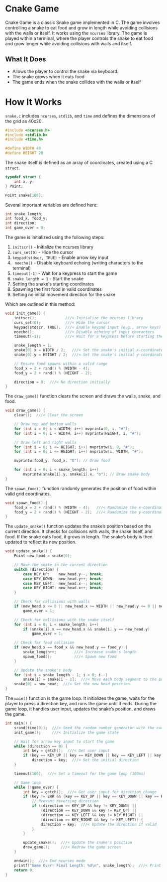 # Cnake Game

Cnake Game is a classic Snake game implemented in C. The game involves controlling a snake to eat food and grow in length while avoiding collisions with the walls or itself. It works using the `ncurses` library. The game is played within a terminal, where the player controls the snake to eat food and grow longer while avoiding collisions with walls and itself.

## What It Does

- Allows the player to control the snake via keyboard.
- The snake grows when it eats food
- The game ends when the snake collides with the walls or itself

# How It Works

`snake.c` includes `ncurses`, `stdlib`, and `time` and defines the dimensions of the grid as 40x20.

```c
#include <ncurses.h>
#include <stdlib.h>
#include <time.h>

#define WIDTH 40
#define HEIGHT 20
```

The snake itself is defined as an array of coordinates, created using a C `struct`.

```c
typedef struct {
    int x, y;
} Point;

Point snake[100];
```

Several important variables are defined here:

```c
int snake_length;
int food_x, food_y;
int direction;
int game_over = 0;
```

The game is initialized using the following steps:

1. `initscr()` - Initialize the ncurses library
2. `curs_set(0)` - Hide the cursor
3. `keypad(stdscr, TRUE)` - Enable arrow key input
4. ` noecho()` - Disable keyboard echoing (writing characters to the terminal)
5. `timeout(-1)` - Wait for a keypress to start the game
6. `snake_length = 1` - Start the snake
7. Setting the snake's starting coordinates
8. Spawning the first food in valid coordinates
9. Setting no initial movement direction for the snake

Which are outlined in this method:

```c
void init_game() {
    initscr();             ///< Initialize the ncurses library
    curs_set(0);           ///< Hide the cursor
    keypad(stdscr, TRUE);  ///< Enable keypad input (e.g., arrow keys)
    noecho();              ///< Disable echoing of input characters
    timeout(-1);           ///< Wait for a keypress before starting the game

    snake_length = 1;
    snake[0].x = WIDTH / 2;   ///< Set the snake's initial x-coordinate
    snake[0].y = HEIGHT / 2;  ///< Set the snake's initial y-coordinate

    // Ensure food spawns within a valid range
    food_x = 2 + rand() % (WIDTH - 4);
    food_y = 2 + rand() % (HEIGHT - 2);

    direction = 0;  ///< No direction initially
}
```

The `draw_game()` function clears the screen and draws the walls, snake, and food.

```c
void draw_game() {
    clear();  ///< Clear the screen

    // Draw top and bottom walls
    for (int i = 0; i < WIDTH; i++) mvprintw(0, i, "#");
    for (int i = 0; i < WIDTH; i++) mvprintw(HEIGHT, i, "#");

    // Draw left and right walls
    for (int i = 0; i <= HEIGHT; i++) mvprintw(i, 0, "#");
    for (int i = 0; i <= HEIGHT; i++) mvprintw(i, WIDTH, "#");

    mvprintw(food_y, food_x, "O"); // Draw food

    for (int i = 0; i < snake_length; i++)
        mvprintw(snake[i].y, snake[i].x, "o"); // Draw snake body
}
```

The `spawn_food()` function randomly generates the position of food within valid grid coordinates.

```c
void spawn_food() {
    food_x = 2 + rand() % (WIDTH - 4);   ///< Randomize the x-coordinate of the food
    food_y = 2 + rand() % (HEIGHT - 2);  ///< Randomize the y-coordinate of the food
}
```

The `update_snake()` function updates the snake’s position based on the current direction. It checks for collisions with walls, the snake itself, and food. If the snake eats food, it grows in length. The snake’s body is then updated to reflect its new position.

```c
void update_snake() {
    Point new_head = snake[0];

    // Move the snake in the current direction
    switch (direction) {
        case KEY_UP:    new_head.y--; break;
        case KEY_DOWN:  new_head.y++; break;
        case KEY_LEFT:  new_head.x--; break;
        case KEY_RIGHT: new_head.x++; break;
    }

    // Check for collisions with walls
    if (new_head.x <= 0 || new_head.x >= WIDTH || new_head.y <= 0 || new_head.y >= HEIGHT)
        game_over = 1;

    // Check for collisions with the snake itself
    for (int i = 0; i < snake_length; i++)
        if (snake[i].x == new_head.x && snake[i].y == new_head.y)
            game_over = 1;

    // Check for food collision
    if (new_head.x == food_x && new_head.y == food_y) {
        snake_length++;        ///< Increase snake's length
        spawn_food();          ///< Spawn new food
    }

    // Update the snake's body
    for (int i = snake_length - 1; i > 0; i--)
        snake[i] = snake[i - 1];  ///< Move each body segment to the position of the previous segment
    snake[0] = new_head;  ///< Set the new head position
}
```

The `main()` function is the game loop. It initializes the game, waits for the player to press a direction key, and runs the game until it ends. During the game loop, it handles user input, updates the snake’s position, and draws the game.

```c
int main() {
    srand(time(0));  ///< Seed the random number generator with the current time
    init_game();     ///< Initialize the game state

    // Wait for arrow key input to start the game
    while (direction == 0) {
        int key = getch();  ///< Get user input
        if (key == KEY_UP || key == KEY_DOWN || key == KEY_LEFT || key == KEY_RIGHT)
            direction = key;  ///< Set the initial direction
    }

    timeout(100);  ///< Set a timeout for the game loop (100ms)

    // Game loop
    while (!game_over) {
        int key = getch();  ///< Get user input for direction change
        if (key != ERR && (key == KEY_UP || key == KEY_DOWN || key == KEY_LEFT || key == KEY_RIGHT)) {
            // Prevent reversing direction
            if ((direction == KEY_UP && key != KEY_DOWN) ||
                (direction == KEY_DOWN && key != KEY_UP) ||
                (direction == KEY_LEFT && key != KEY_RIGHT) ||
                (direction == KEY_RIGHT && key != KEY_LEFT)) {
                direction = key;  ///< Update the direction if valid
            }
        }

        update_snake();  ///< Update the snake's position
        draw_game();     ///< Redraw the game screen
    }

    endwin();  ///< End ncurses mode
    printf("Game Over! Final Length: %d\n", snake_length);  ///< Print the final game over message
    return 0;
}
```
